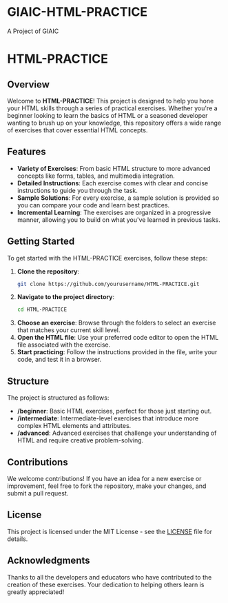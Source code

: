 # GIAIC-HTML-PRACTICE
A Project of GIAIC

# HTML-PRACTICE

## Overview

Welcome to **HTML-PRACTICE**! This project is designed to help you hone your HTML skills through a series of practical exercises. Whether you're a beginner looking to learn the basics of HTML or a seasoned developer wanting to brush up on your knowledge, this repository offers a wide range of exercises that cover essential HTML concepts.

## Features

- **Variety of Exercises**: From basic HTML structure to more advanced concepts like forms, tables, and multimedia integration.
- **Detailed Instructions**: Each exercise comes with clear and concise instructions to guide you through the task.
- **Sample Solutions**: For every exercise, a sample solution is provided so you can compare your code and learn best practices.
- **Incremental Learning**: The exercises are organized in a progressive manner, allowing you to build on what you've learned in previous tasks.

## Getting Started

To get started with the HTML-PRACTICE exercises, follow these steps:

1. **Clone the repository**:
    ```bash
    git clone https://github.com/yourusername/HTML-PRACTICE.git
    ```
2. **Navigate to the project directory**:
    ```bash
    cd HTML-PRACTICE
    ```
3. **Choose an exercise**: Browse through the folders to select an exercise that matches your current skill level.
4. **Open the HTML file**: Use your preferred code editor to open the HTML file associated with the exercise.
5. **Start practicing**: Follow the instructions provided in the file, write your code, and test it in a browser.

## Structure

The project is structured as follows:

- **/beginner**: Basic HTML exercises, perfect for those just starting out.
- **/intermediate**: Intermediate-level exercises that introduce more complex HTML elements and attributes.
- **/advanced**: Advanced exercises that challenge your understanding of HTML and require creative problem-solving.

## Contributions

We welcome contributions! If you have an idea for a new exercise or improvement, feel free to fork the repository, make your changes, and submit a pull request.

## License

This project is licensed under the MIT License - see the [LICENSE](LICENSE) file for details.

## Acknowledgments

Thanks to all the developers and educators who have contributed to the creation of these exercises. Your dedication to helping others learn is greatly appreciated!
